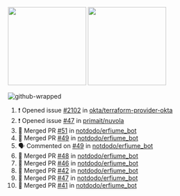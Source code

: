 <a href="https://github.com/notdodo"><img src="https://github-readme-stats.vercel.app/api?username=notdodo&count_private=true&theme=dark" height="180" /></a> <a href="https://github.com/notdodo"><img src="https://github-readme-stats.vercel.app/api/top-langs/?username=notdodo&langs_count=8&theme=dark&hide=tex,java,html,css&layout=compact" height="180" /></a>

![github-wrapped](https://github.com/notdodo/notdodo/assets/6991986/fb310ed4-7b6b-48dd-a447-4c85e6000edb)

<!--START_SECTION:activity-->
1. ❗ Opened issue [#2102](https://github.com/okta/terraform-provider-okta/issues/2102) in [okta/terraform-provider-okta](https://github.com/okta/terraform-provider-okta)
2. ❗ Opened issue [#47](https://github.com/primait/nuvola/issues/47) in [primait/nuvola](https://github.com/primait/nuvola)
3. 🎉 Merged PR [#51](https://github.com/notdodo/erfiume_bot/pull/51) in [notdodo/erfiume_bot](https://github.com/notdodo/erfiume_bot)
4. 🎉 Merged PR [#49](https://github.com/notdodo/erfiume_bot/pull/49) in [notdodo/erfiume_bot](https://github.com/notdodo/erfiume_bot)
5. 🗣 Commented on [#49](https://github.com/notdodo/erfiume_bot/pull/49#issuecomment-2410216373) in [notdodo/erfiume_bot](https://github.com/notdodo/erfiume_bot)
6. 🎉 Merged PR [#48](https://github.com/notdodo/erfiume_bot/pull/48) in [notdodo/erfiume_bot](https://github.com/notdodo/erfiume_bot)
7. 🎉 Merged PR [#46](https://github.com/notdodo/erfiume_bot/pull/46) in [notdodo/erfiume_bot](https://github.com/notdodo/erfiume_bot)
8. 🎉 Merged PR [#42](https://github.com/notdodo/erfiume_bot/pull/42) in [notdodo/erfiume_bot](https://github.com/notdodo/erfiume_bot)
9. 🎉 Merged PR [#47](https://github.com/notdodo/erfiume_bot/pull/47) in [notdodo/erfiume_bot](https://github.com/notdodo/erfiume_bot)
10. 🎉 Merged PR [#41](https://github.com/notdodo/erfiume_bot/pull/41) in [notdodo/erfiume_bot](https://github.com/notdodo/erfiume_bot)
<!--END_SECTION:activity-->
